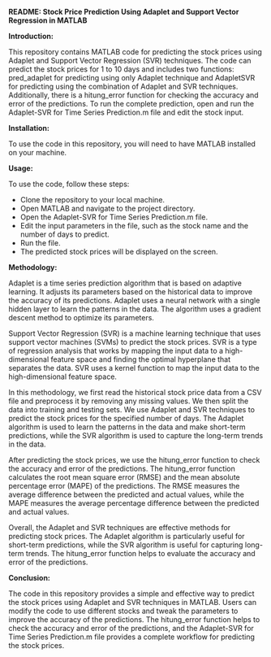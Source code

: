 **README: Stock Price Prediction Using Adaplet and Support Vector Regression in MATLAB**

**Introduction:**

This repository contains MATLAB code for predicting the stock prices using Adaplet and Support Vector Regression (SVR) techniques. The code can predict the stock prices for 1 to 10 days and includes two functions: pred_adaplet for predicting using only Adaplet technique and AdapletSVR for predicting using the combination of Adaplet and SVR techniques. Additionally, there is a hitung_error function for checking the accuracy and error of the predictions. To run the complete prediction, open and run the Adaplet-SVR for Time Series Prediction.m file and edit the stock input.

**Installation:**

To use the code in this repository, you will need to have MATLAB installed on your machine.

**Usage:**

To use the code, follow these steps:
- Clone the repository to your local machine.
- Open MATLAB and navigate to the project directory.
- Open the Adaplet-SVR for Time Series Prediction.m file.
- Edit the input parameters in the file, such as the stock name and the number of days to predict.
- Run the file.
- The predicted stock prices will be displayed on the screen.

**Methodology:**

Adaplet is a time series prediction algorithm that is based on adaptive learning. It adjusts its parameters based on the historical data to improve the accuracy of its predictions. Adaplet uses a neural network with a single hidden layer to learn the patterns in the data. The algorithm uses a gradient descent method to optimize its parameters.

Support Vector Regression (SVR) is a machine learning technique that uses support vector machines (SVMs) to predict the stock prices. SVR is a type of regression analysis that works by mapping the input data to a high-dimensional feature space and finding the optimal hyperplane that separates the data. SVR uses a kernel function to map the input data to the high-dimensional feature space.

In this methodology, we first read the historical stock price data from a CSV file and preprocess it by removing any missing values. We then split the data into training and testing sets. We use Adaplet and SVR techniques to predict the stock prices for the specified number of days. The Adaplet algorithm is used to learn the patterns in the data and make short-term predictions, while the SVR algorithm is used to capture the long-term trends in the data.

After predicting the stock prices, we use the hitung_error function to check the accuracy and error of the predictions. The hitung_error function calculates the root mean square error (RMSE) and the mean absolute percentage error (MAPE) of the predictions. The RMSE measures the average difference between the predicted and actual values, while the MAPE measures the average percentage difference between the predicted and actual values.

Overall, the Adaplet and SVR techniques are effective methods for predicting stock prices. The Adaplet algorithm is particularly useful for short-term predictions, while the SVR algorithm is useful for capturing long-term trends. The hitung_error function helps to evaluate the accuracy and error of the predictions.

**Conclusion:**

The code in this repository provides a simple and effective way to predict the stock prices using Adaplet and SVR techniques in MATLAB. Users can modify the code to use different stocks and tweak the parameters to improve the accuracy of the predictions. The hitung_error function helps to check the accuracy and error of the predictions, and the Adaplet-SVR for Time Series Prediction.m file provides a complete workflow for predicting the stock prices.
